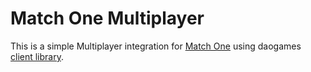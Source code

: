 # Match One Multiplayer

This is a simple Multiplayer integration for [Match One](https://github.com/sschmid/Match-One) using daogames [client library](https://www.daogames.com/downloads/).

